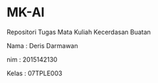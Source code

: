 # MK-Al
Repositori Tugas Mata Kuliah Kecerdasan Buatan

Nama : Deris Darmawan

nim : 2015142130

Kelas : 07TPLE003
